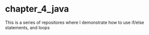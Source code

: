 # chapter_4_java

This is a series of repositores where I demonstrate how to use if/else statements, and loops
